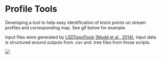 # Profile Tools

Developing a tool to help easy identification of knick points on stream profiles and corresponding map. See gif below for example.

Input files were generated by [LSDTopoTools](https://github.com/LSDtopotools) [(Mudd et al., 2014)](http://onlinelibrary.wiley.com/doi/10.1002/2013JF002981/abstract), input data is structured around outputs from .csv and .tree files from those scripts. 


![](http://recordit.co/LU3Vpvyvpw.gif)